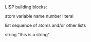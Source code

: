 
LISP building blocks:

atom
    variable name
    number literal

list
    sequence of atoms and/or other lists
    
    
string
    "this is a string"
